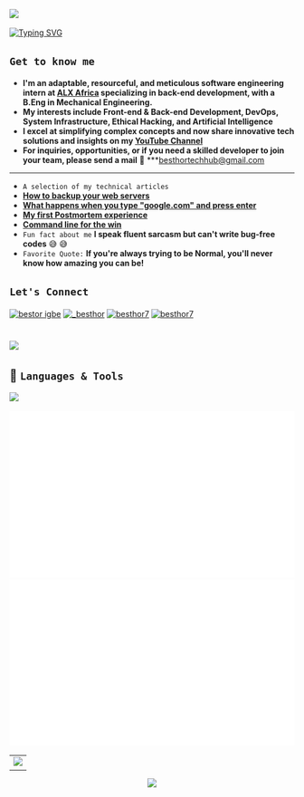 <div align="left">

  ![](https://komarev.com/ghpvc/?username=besthor&style=plastic&color=red&label=PROFILE+VIEWS)


[![Typing SVG](https://readme-typing-svg.demolab.com?font=fira+code&duration=2000&pause=1500&color=15C50F&background=194C6900&width=440&height=55&lines=Hi+there!+Pleased+to+meet+you;I'm+Besthor%2Can+Adept+Back-End+Developer;Software+Engineering+Intern+%40ALX_Africa;Thanks+for+dropping+by)](https://git.io/typing-svg)

## `Get to know me`
- **I'm an adaptable, resourceful, and meticulous software engineering intern at [ALX Africa](https://www.alxafrica.com/about/) specializing in back-end development, with a B.Eng in Mechanical Engineering.**
- **My interests include Front-end & Back-end Development, DevOps, System Infrastructure, Ethical Hacking, and Artificial Intelligence**
- **I excel at simplifying complex concepts and now share innovative tech solutions and insights on my [YouTube Channel](https://www.youtube.com/channel/UCVLwEYPiV1omTB-8ZQAioyw)** 
- **For inquiries, opportunities, or if you need a skilled developer to join your team, please send a mail** 📧 ***besthortechhub@gmail.com
***
- `A selection of my technical articles`
-  **[How to backup your web servers](https://github.com/besthor/how-to_backup_your_servers/blob/main/server_backup.md)**
-  **[What happens when you type "google.com" and press enter](https://medium.com/@besthor/what-happens-when-you-type-https-www-google-com-in-your-browser-and-press-enter-6fabb1389cd9)**
-  **[My first Postmortem experience](https://medium.com/@besthor/my-first-postmortem-68aeab85f0ef)**
-  **[Command line for the win](https://github.com/besthor/alx-system_engineering-devops/blob/master/command_line_for_the_win/how_to_play_the_game.txt)**
- `Fun fact about me`  **I speak fluent sarcasm but can't write bug-free codes** 😅  😅
- `Favorite Quote:` **If you're always trying to be Normal, you'll never know how amazing you can be!**
## `Let's Connect`

<p > 
<p align="left">
<a href="https://linkedin.com/in/bestor igbe" target="blank"><img align="center" src="https://raw.githubusercontent.com/rahuldkjain/github-profile-readme-generator/master/src/images/icons/Social/linked-in-alt.svg" alt="bestor igbe" height="30" width="40" /></a>
<a href="https://instagram.com/_besthor" target="blank"><img align="center" src="https://raw.githubusercontent.com/rahuldkjain/github-profile-readme-generator/master/src/images/icons/Social/instagram.svg" alt="_besthor" height="30" width="40" /></a>
<a href="https://twitter.com/besthor7" target="blank"><img align="center" src="https://raw.githubusercontent.com/rahuldkjain/github-profile-readme-generator/master/src/images/icons/Social/twitter.svg" alt="besthor7" height="30" width="40" /></a>
<a href="https://youtube.com/besthor7" target="blank"><img align="center" src="https://raw.githubusercontent.com/rahuldkjain/github-profile-readme-generator/master/src/images/icons/Social/youtube.svg" alt="besthor7" height="30" width="40" /></a>
</p>

#
![](https://dg1xqmhtoint1.cloudfront.net/img/vadodara/blog/software-app.webp?mtime=20220905155852&focal=none)

## 🔧  `Languages & Tools`

<p align="left">
  <a href="https://skillicons.dev">
    <img src="https://skillicons.dev/icons?i=python,js,c,react,ts,nodejs,express,django,mysql,mongodb,php,docker,nginx,redis,firebase,html,css,tailwind,vim,bash,git,linux,azure&perline=13" />
  </a>
</p>
<p align="center">
  <img src="https://github.com/besthor/besthor/blob/main/generated/overview.svg#gh-dark-mode-only" alt="GitHub Statistics Card" title="GitHub Statistics"/>
  <img src="https://github.com/besthor/besthor/blob/main/generated/languages.svg#gh-dark-mode-only" alt="Used Languages Card" title="Used Languages"/>
</p>


<div align="center">
    <table>
      <tr>
        <td>
             <a href="http://www.github.com/besthor"><img src="https://github-readme-streak-stats.herokuapp.com/?user=besthor&stroke=ffffff&background=188f5f&ring=5BCDEC&fire=5BCDEC&currStreakNum=ffffff&currStreakLabel=5BCDEC&sideNums=ffffff&sideLabels=ffffff&dates=ffffff&hide_border=true" /></a>
         </td>
      </tr>
  </table>
</div>


<div id="header" align="center">
  <img src="https://media0.giphy.com/media/v1.Y2lkPTc5MGI3NjExazVoOWttb3U1c2JvcWYyODJ6ZTd5cHJiZzEzb2R5cXViMWhoMDczZCZlcD12MV9pbnRlcm5hbF9naWZfYnlfaWQmY3Q9Zw/CcwLAV11cALh3OuEJ5/giphy.gif" />
</div>




<!---
<!---
<!---
besthor/besthor is a ✨  special ✨  repository because its `README.md` (this file) appears on your GitHub profile6
You can click the Preview link to take a look at your changes.
--->
